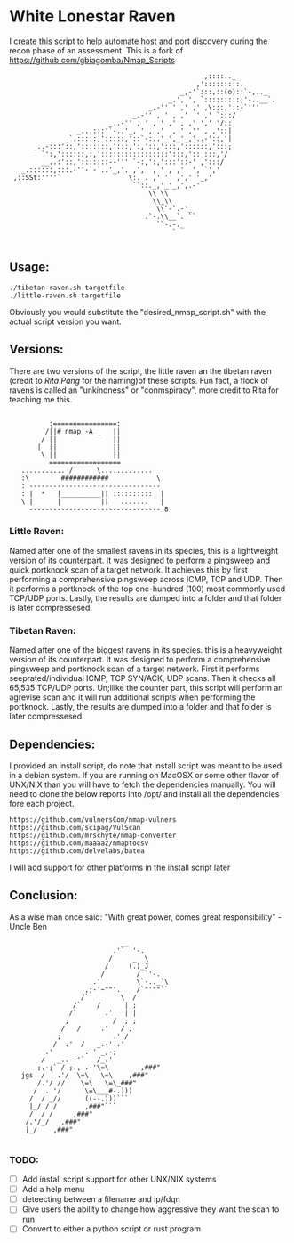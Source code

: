 # White Lonestar Raven
I create this script to help automate host and port discovery during the recon phase of an assessment. This is a fork of https://github.com/gbiagomba/Nmap_Scripts

```
                                                 ,::::.._
                                               ,':::::::::.
                                           _,-'`:::,::(o)::`-,.._
                                        _.', ', `:::::::::;'-..__`.
                                   _.-'' ' ,' ,' ,\:::,'::-`'''
                               _.-'' , ' , ,'  ' ,' `:::/
                         _..-'' , ' , ' ,' , ,' ',' '/::
                 _...:::'`-..'_, ' , ,'  , ' ,'' , ,'::|
              _`.:::::,':::::,'::`-:..'_',_'_,'..-'::,'|
      _..-:::'::,':::::::,':::,':,'::,':::,'::::::,':::;
        `':,'::::::,:,':::::::::::::::::':::,'::_:::,'/
        __..:'::,':::::::--''' `-:,':,':::'::-' ,':::/
   _.::::::,:::.-''-`-`..'_,'. ,',  , ' , ,'  ', `','
 ,::SSt:''''`                 \:. . ,' '  ,',' '_,'
                               ``::._,'_'_,',.-'
                                   \\ \\
                                    \\_\\
                                     \\`-`.-'_
                                  .`-.\\__`. ``
                                     ``-.-._
                                         `


```

## Usage:
```
./tibetan-raven.sh targetfile
./little-raven.sh targetfile
```
Obviously you would substitute the "desired_nmap_script.sh" with the actual script version you want.

## Versions:
There are two versions of the script, the little raven an the tibetan raven (credit to *Rita Pang* for the naming)of these scripts. Fun fact, a flock of ravens is called an "unkindness" or "conmspiracy", more credit to Rita for teaching me this. 
```

          :================:
         /||# nmap -A _   ||
        / ||              ||
       |  ||              ||
        \ ||              ||
          ==================
   ........... /      \.............
   :\        ############            \
   : ---------------------------------
   : |  *   |__________|| ::::::::::  |
   \ |      |          ||   .......   |
     --------------------------------- 8
```

### Little Raven:
Named after one of the smallest ravens in its species, this is a lightweight version of its counterpart. It was designed to perform a pingsweep and quick portknock scan of a target network. It achieves this by first performing a comprehensive pingsweep across ICMP, TCP and UDP. Then it performs a portknock of the top one-hundred (100) most commonly used TCP/UDP ports. Lastly, the results are dumped into a folder and that folder is later compressesed. 

### Tibetan Raven:
Named after one of the biggest ravens in its species. this is a heavyweight version of its counterpart. It was designed to perform a comprehensive pingsweep and portknock scan of a target network. First it performs seeprated/individual ICMP, TCP SYN/ACK, UDP scans. Then it checks all 65,535 TCP/UDP ports. Un;llike the counter part, this script will perform an agrevise scan and it will run additional scripts when performing the portknock. Lastly, the results are dumped into a folder and that folder is later compressesed.

## Dependencies:
I provided an install script, do note that install script was meant to be used in a debian system. If you are running on MacOSX or some other flavor of UNX/NIX than you will have to fetch the dependencies manually. You will need to clone the below reports into /opt/ and install all the dependencies fore each project. 
```
https://github.com/vulnersCom/nmap-vulners
https://github.com/scipag/VulScan
https://github.com/mrschyte/nmap-converter
https://github.com/maaaaz/nmaptocsv
https://github.com/delvelabs/batea
```
I will add support for other platforms in the install script later

## Conclusion:
As a wise man once said: "With great power, comes great responsibility" - Uncle Ben
```
                            __
                          .'`  '-.
                         /     _  \
                        /     (.)_J
                       /        / `'-.
                     .'         \`-.._`\
                   ,;-'~""'.    /`"'""``
                  /`        \  /
                /`    /      | ;
               /`       .'   | |
              ;           /  ; ;
             /   /     .'   / ;
            ;             .' /
           /  .'  /   _.-' .'
         .'        .-' _,-;
        /   _..--'`   /_.'
       ;.-;` / ;., .-'\=\        ,###"
   jgs  /   .'/  \=\   \=\    ,###"
       /.'/ //    \=\   \=\_###"
      /  . '/      \=\___#-.)))
     /  / _//      ((--.)))```
     |_/ / /       ,###"```
     /  / /     ,###"
    /.'/_/   ,###"
    |_/    ,###"
 
```

### TODO:
- [ ] Add install script support for other UNX/NIX systems
- [ ] Add a help menu
- [ ] deteecting between a filename and ip/fdqn
- [ ] Give users the ability to change how aggressive they want the scan to run
- [ ] Convert to either a python script or rust program
